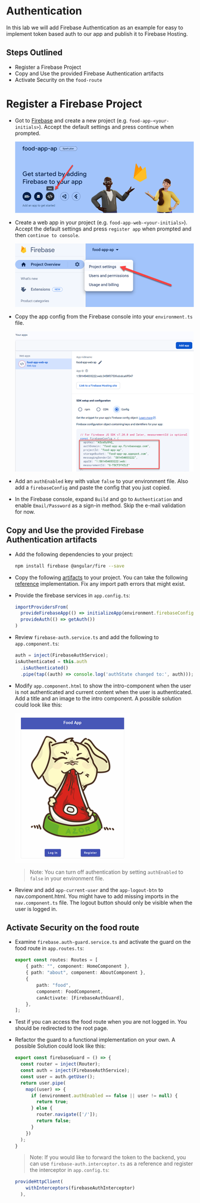 # Authentication

In this lab we will add Firebase Authentication as an example for easy to implement token based auth to our app and publish it to Firebase Hosting.

## Steps Outlined

- Register a Firebase Project
- Copy and Use the provided Firebase Authentication artifacts
- Activate Security on the `food-route`

# Register a Firebase Project

-   Got to [Firebase](https://console.firebase.google.com/) and create a new project (e.g. `food-app-<your-initials>`). Accept the default settings and press continue when prompted.

    ![firebase-create-web-app](_images/create-app.png)

-   Create a web app in your project (e.g. `food-app-web-<your-initials>`). Accept the default settings and press `register app` when prompted and then `continue to console`.

    ![project-settings](_images/project-settings.png)

-   Copy the app config from the Firebase console into your `environment.ts` file.

    ![app-config](_images/app-config.png)

-   Add an `authEnabled` key with value `false` to your environment file. Also add a `firebaseConfig` and paste the config that you just copied.

-   In the Firebase console, expand `Build` and go to `Authentication` and enable `Email/Password` as a sign-in method. Skip the e-mail validation for now.

## Copy and Use the provided Firebase Authentication artifacts

-   Add the following dependencies to your project:

    ```bash
    npm install firebase @angular/fire --save
    ```

-   Copy the following [artifacts](./auth-artifacts/) to your project. You can take the following [reference](../../demos/06-security/01-firebase/firebase-auth/) implementation. Fix any import path errors that might exist.

-   Provide the firebase services in `app.config.ts`:

    ```typescript
    importProvidersFrom(
      provideFirebaseApp(() => initializeApp(environment.firebaseConfig)),
      provideAuth(() => getAuth())
    )
    ```

-   Review `firebase-auth.service.ts` and add the following to `app.component.ts`:

    ```typescript
    auth = inject(FirebaseAuthService);
    isAuthenticated = this.auth
      .isAuthenticated()
      .pipe(tap((auth) => console.log('authState changed to:', auth)));
    ```

-   Modify `app.component.html` to show the intro-component when the user is not authenticated and current content when the user is authenticated. Add a title and an image to the intro component. A possible solution could look like this:

    ![intro-component](_images/intro.png)

    > Note: You can turn off authentication by setting `authEnabled` to `false` in your environment file.

-   Review and add `app-current-user` and the `app-logout-btn` to nav.component.html. You might have to add missing imports in the `nav.component.ts` file. The logout button should only be visible when the user is logged in.

## Activate Security on the food route

- Examine `firebase.auth-guard.service.ts` and activate the guard on the food route in `app.routes.ts`:

  ```typescript
  export const routes: Routes = [
      { path: "", component: HomeComponent },
      { path: "about", component: AboutComponent },
      {
          path: "food",
          component: FoodComponent,
          canActivate: [FirebaseAuthGuard],
      },
  ];
  ```

- Test if you can access the food route when you are not logged in. You should be redirected to the root page.

- Refactor the guard to a functional implementation on your own. A possible Solution could look like this:

  ```typescript
  export const firebaseGuard = () => {
    const router = inject(Router);
    const auth = inject(FirebaseAuthService);
    const user = auth.getUser();
    return user.pipe(
      map((user) => {
        if (environment.authEnabled == false || user != null) {
          return true;
        } else {
          router.navigate(['/']);
          return false;
        }
      })
    );
  }
  ```

  > Note: If you would like to forward the token to the backend, you can use `firebase-auth.interceptor.ts` as a reference and register the interceptor in `app.config.ts`:

  ```typescript
  provideHttpClient(
      withInterceptors(firebaseAuthInterceptor)
    ),
  ```